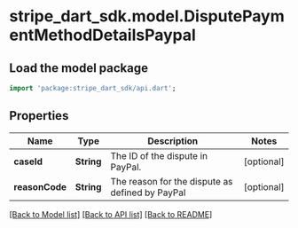 # stripe_dart_sdk.model.DisputePaymentMethodDetailsPaypal

## Load the model package
```dart
import 'package:stripe_dart_sdk/api.dart';
```

## Properties
Name | Type | Description | Notes
------------ | ------------- | ------------- | -------------
**caseId** | **String** | The ID of the dispute in PayPal. | [optional] 
**reasonCode** | **String** | The reason for the dispute as defined by PayPal | [optional] 

[[Back to Model list]](../README.md#documentation-for-models) [[Back to API list]](../README.md#documentation-for-api-endpoints) [[Back to README]](../README.md)


